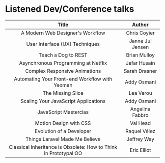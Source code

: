 # Listened Dev/Conference talks

| Title                               | Author     |
| :----------------------------: | :-------------: |
| A Modern Web Designer's Workflow | Chris Coyier |
| User Interface (UX) Techniques | Janne Jul Jensen |
| Teach a Dog to REST | Brian Mulloy |
| Asynchronous Programming at Netflix | Jafar Husain  |
| Complex Responsive Animations   | Sarah Drasner   |
| Automating Your Front-end Workflow with Yeoman | Addy Osmani |
| The Missing Slice | Lea Verou |
| Scaling Your JavaScript Applications | Addy Osmani |
| JavaScript Masterclas           | Angelina Fabbro |
| Motion Design with CSS        | Val Head     |
| Evolution of a Developer      | Raquel Vélez    |
| Things Laravel Made Me Believe | Jeffrey Way |
| Classical Inheritance is Obsolete: How to Think in Prototypal OO | Eric Elliot |